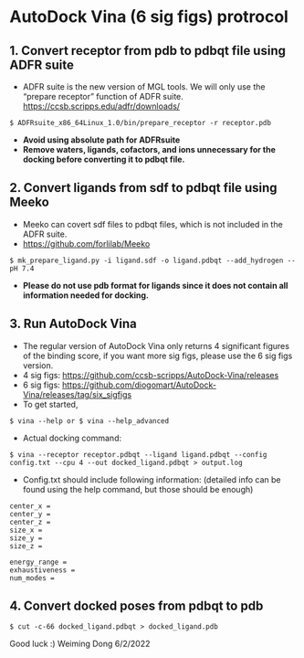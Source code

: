 # AutoDock Vina (6 sig figs) protrocol
## 1. Convert receptor from pdb to pdbqt file using ADFR suite

  - ADFR suite is the new version of MGL tools. We will only use the “prepare receptor” function of ADFR suite.
  https://ccsb.scripps.edu/adfr/downloads/
  
 ```
 $ ADFRsuite_x86_64Linux_1.0/bin/prepare_receptor -r receptor.pdb
  ```
  
  - **Avoid using absolute path for ADFRsuite**
  - **Remove waters, ligands, cofactors, and ions unnecessary for the docking before converting it to pdbqt file.**

## 2. Convert ligands from sdf to pdbqt file using Meeko

- Meeko can covert sdf files to pdbqt files, which is not included in the ADFR suite.
- https://github.com/forlilab/Meeko
```
$ mk_prepare_ligand.py -i ligand.sdf -o ligand.pdbqt --add_hydrogen --pH 7.4
```
- **Please do not use pdb format for ligands since it does not contain all information needed for docking.**

## 3. Run AutoDock Vina

- The regular version of AutoDock Vina only returns 4 significant figures of the binding score, if you want more sig figs, please use the 6 sig figs version.
- 4 sig figs: https://github.com/ccsb-scripps/AutoDock-Vina/releases
- 6 sig figs: https://github.com/diogomart/AutoDock-Vina/releases/tag/six_sigfigs
- To get started, 
```
$ vina --help or $ vina --help_advanced
```
- Actual docking command:
```
$ vina --receptor receptor.pdbqt --ligand ligand.pdbqt --config config.txt --cpu 4 --out docked_ligand.pdbqt > output.log
```
- Config.txt should include following information: (detailed info can be found using the help command, but those should be enough)
```
center_x = 
center_y = 
center_z = 
size_x = 
size_y = 
size_z = 

energy_range = 
exhaustiveness = 
num_modes = 
```

## 4. Convert docked poses from pdbqt to pdb
```
$ cut -c-66 docked_ligand.pdbqt > docked_ligand.pdb
```

Good luck :)
Weiming Dong 6/2/2022


